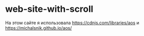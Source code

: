 # web-site-with-scroll
На этом сайте я использовала https://cdnjs.com/libraries/aos и https://michalsnik.github.io/aos/
